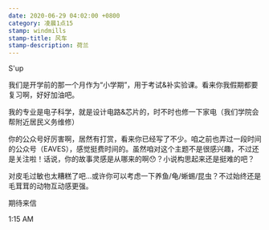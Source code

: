 ```yaml
---
date: 2020-06-29 04:02:00 +0800
category: 凌晨1点15
stamp: windmills
stamp-title: 风车
stamp-description: 荷兰
---
```


<p>
S'up

我们是开学前的那一个月作为“小学期”，用于考试&补实验课。看来你我假期都要复习啊，好好加油吧。

我的专业是电子科学，就是设计电路&芯片的，时不时也修一下家电（我们学院会帮附近居民义务维修）

你的公众号好厉害啊，居然有打赏，看来你已经写了不少。咱之前也弄过一段时间的公众号（EAVES），感觉挺费时间的。虽然咱对这个主题不是很感兴趣，不过还是关注啦！话说，你的故事灵感是从哪来的啊😯？小说构思起来还是挺难的吧？

对皮毛过敏也太糟糕了吧…或许你可以考虑一下养鱼/龟/蜥蜴/昆虫？不过始终还是毛茸茸的动物互动感更强。

期待来信


1:15 AM
</p>
